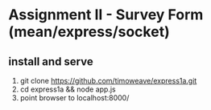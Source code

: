 # Assignment II - Survey Form (mean/express/socket)

## install and serve

1. git clone https://github.com/timoweave/express1a.git
1. cd express1a && node app.js
1. point browser to localhost:8000/




